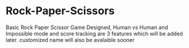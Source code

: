 # Rock-Paper-Scissors
Basic Rock Paper Scissor Game Designed, Human vs Human and Impossible mode and score tracking are 3 features which will be added later. customized name will also be avalaible sooner